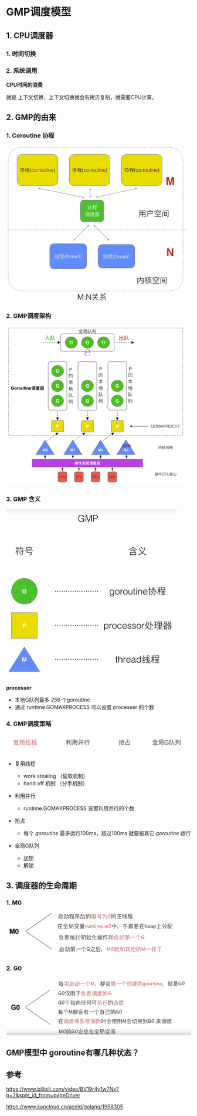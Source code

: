 # GMP调度模型



## 1. CPU调度器

### 1. 时间切换

### 2. 系统调用



**CPU时间的浪费**

就是 上下文切换，上下文切换就会有拷贝复制，就需要CPU计算。



## 2. GMP的由来



### 1. Coroutine 协程

![image-20210514201346223](../imgs/image-20210514201346223.png)



### 2. GMP调度架构

![image-20210514223806710](../imgs/image-20210514223806710.png)

### 3. GMP 含义



<img src="../imgs/image-20210514214855982.png" alt="image-20210514214855982" style="zoom:50%;" />



**processor** 

- 本地G队列最多 *256* 个goroutine
- 通过 runtime.GOMAXPROCESS 可以设置 processer 的个数





### 4. GMP调度策略



![image-20210514221145701](../imgs/image-20210514221145701.png)

- 复用线程
  - work stealing   （偷取机制）
  - hand off 机制   （分手机制）

- 利用并行
  - runtime.GOMAXPROCESS 设置利用并行的个数
- 抢占
  - 每个 *goroutine* 最多运行100ms，超过100ms 就要被其它 *goroutine* 运行
- 全局G队列
  - 加锁
  - 解锁



## 3. 调度器的生命周期

### 1. M0

![image-20210514222913353](../imgs/image-20210514222913353.png)





### 2. G0

![image-20210514222927766](../imgs/image-20210514222927766.png)






## GMP模型中 goroutine有哪几种状态？






## 参考

https://www.bilibili.com/video/BV19r4y1w7Nx?p=2&spm_id_from=pageDriver

https://www.kancloud.cn/aceld/golang/1958305